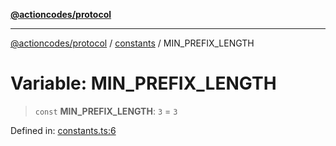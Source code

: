 [**@actioncodes/protocol**](../../README.md)

***

[@actioncodes/protocol](../../modules.md) / [constants](../README.md) / MIN\_PREFIX\_LENGTH

# Variable: MIN\_PREFIX\_LENGTH

> `const` **MIN\_PREFIX\_LENGTH**: `3` = `3`

Defined in: [constants.ts:6](https://github.com/otaprotocol/actioncodes/blob/fa975e9d2d8d3ff72314243f62c7c4bd689877da/src/constants.ts#L6)
